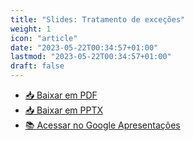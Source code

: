 ```yaml
---
title: "Slides: Tratamento de exceções"
weight: 1
icon: "article"
date: "2023-05-22T00:34:57+01:00"
lastmod: "2023-05-22T00:34:57+01:00"
draft: false
---
```


- [📥 Baixar em PDF](/slides/Tratamento-de-Excecoes/Tratamento-de-Excecoes.pdf)
- [📥 Baixar em PPTX](/slides/Tratamento-de-Excecoes/Tratamento-de-Excecoes.pptx)
- [📚 Acessar no Google Apresentações](https://docs.google.com/presentation/d/1dxaCYRz_bBdYbek54xI7_8UCNaxQHn9OLLaz1ps6agM/edit?usp=sharing)
